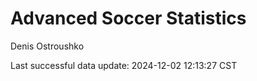 # Advanced Soccer Statistics
Denis Ostroushko

<!-- gfm -->

Last successful data update: 2024-12-02 12:13:27 CST
